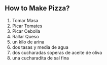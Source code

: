 ## How to Make Pizza?

1. Tomar Masa
2. Picar Tomates
3. Picar Cebolla
4. Rallar Queso
5. un kilo de arina
6. dos tasas y media de agua
7. dos cucharadas soperas de aceite de oliva
8. una cucharadita de sal fina
